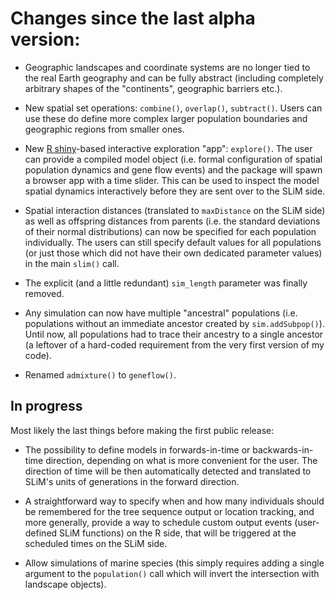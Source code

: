 # Changes since the last alpha version:

- Geographic landscapes and coordinate systems are no longer tied to the real Earth geography and can be fully abstract (including completely arbitrary shapes of the "continents", geographic barriers etc.).

- New spatial set operations: `combine()`, `overlap()`, `subtract()`. Users can use these do define more complex larger population boundaries and geographic regions from smaller ones.

- New [R shiny](http://shiny.rstudio.com)-based interactive exploration "app": `explore()`. The user can provide a compiled model object (i.e. formal configuration of spatial population dynamics and gene flow events) and the package will spawn a browser app with a time slider. This can be used to inspect the model spatial dynamics interactively before they are sent over to the SLiM side.

- Spatial interaction distances (translated to `maxDistance` on the SLiM side) as well as offspring distances from parents (i.e. the standard deviations of their normal distributions) can now be specified for each population individually. The users can still specify default values for all populations (or just those which did not have their own dedicated parameter values) in the main `slim()` call.

- The explicit (and a little redundant) `sim_length` parameter was finally removed.

- Any simulation can now have multiple "ancestral" populations (i.e. populations without an immediate ancestor created by `sim.addSubpop()`). Until now, all populations had to trace their ancestry to a single ancestor (a leftover of a hard-coded requirement from the very first version of my code).

- Renamed `admixture()` to `geneflow()`.

## In progress

Most likely the last things before making the first public release:

- The possibility to define models in forwards-in-time or backwards-in-time direction, depending on what is more convenient for the user. The direction of time will be then automatically detected and translated to SLiM's units of generations in the forward direction.

- A straightforward way to specify when and how many individuals should be remembered for the tree sequence output or location tracking, and more generally, provide a way to schedule custom output events (user-defined SLiM functions) on the R side, that will be triggered at the scheduled times on the SLiM side.

- Allow simulations of marine species (this simply requires adding a single argument to the `population()` call which will invert the intersection with landscape objects).

